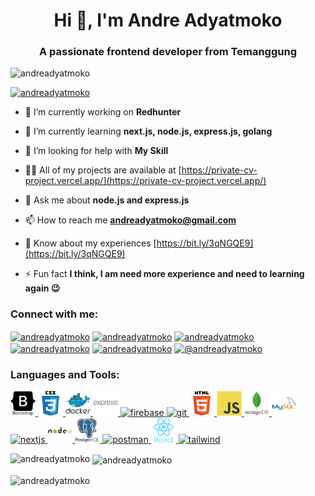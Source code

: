 <h1 align="center">Hi 👋, I'm Andre Adyatmoko</h1>
<h3 align="center">A passionate frontend developer from Temanggung</h3>

<p align="left"> <img src="https://komarev.com/ghpvc/?username=andreadyatmoko&label=Profile%20views&color=0e75b6&style=flat" alt="andreadyatmoko" /> </p>

<p align="left"> <a href="https://github.com/ryo-ma/github-profile-trophy"><img src="https://github-profile-trophy.vercel.app/?username=andreadyatmoko" alt="andreadyatmoko" /></a> </p>

- 🔭 I’m currently working on **Redhunter**

- 🌱 I’m currently learning **next.js, node.js, express.js, golang**

- 🤝 I’m looking for help with **My Skill**

- 👨‍💻 All of my projects are available at [https://private-cv-project.vercel.app/](https://private-cv-project.vercel.app/)

- 💬 Ask me about **node.js and express.js**

- 📫 How to reach me **andreadyatmoko@gmail.com**

- 📄 Know about my experiences [https://bit.ly/3qNGQE9](https://bit.ly/3qNGQE9)

- ⚡ Fun fact **I think, I am need more experience and need to learning again 😉**

<h3 align="left">Connect with me:</h3>
<p align="left">
<a href="https://dev.to/andreadyatmoko" target="blank"><img align="center" src="https://raw.githubusercontent.com/rahuldkjain/github-profile-readme-generator/master/src/images/icons/Social/devto.svg" alt="andreadyatmoko" height="30" width="40" /></a>
<a href="https://linkedin.com/in/andreadyatmoko" target="blank"><img align="center" src="https://raw.githubusercontent.com/rahuldkjain/github-profile-readme-generator/master/src/images/icons/Social/linked-in-alt.svg" alt="andreadyatmoko" height="30" width="40" /></a>
<a href="https://fb.com/andreadyatmoko" target="blank"><img align="center" src="https://raw.githubusercontent.com/rahuldkjain/github-profile-readme-generator/master/src/images/icons/Social/facebook.svg" alt="andreadyatmoko" height="30" width="40" /></a>
<a href="https://instagram.com/andreadyatmoko" target="blank"><img align="center" src="https://raw.githubusercontent.com/rahuldkjain/github-profile-readme-generator/master/src/images/icons/Social/instagram.svg" alt="andreadyatmoko" height="30" width="40" /></a>
<a href="https://www.behance.net/andreadyatmoko" target="blank"><img align="center" src="https://raw.githubusercontent.com/rahuldkjain/github-profile-readme-generator/master/src/images/icons/Social/behance.svg" alt="andreadyatmoko" height="30" width="40" /></a>
<a href="https://medium.com/@andreadyatmoko" target="blank"><img align="center" src="https://raw.githubusercontent.com/rahuldkjain/github-profile-readme-generator/master/src/images/icons/Social/medium.svg" alt="@andreadyatmoko" height="30" width="40" /></a>
</p>

<h3 align="left">Languages and Tools:</h3>
<p align="left"> <a href="https://getbootstrap.com" target="_blank" rel="noreferrer"> <img src="https://raw.githubusercontent.com/devicons/devicon/master/icons/bootstrap/bootstrap-plain-wordmark.svg" alt="bootstrap" width="40" height="40"/> </a> <a href="https://www.w3schools.com/css/" target="_blank" rel="noreferrer"> <img src="https://raw.githubusercontent.com/devicons/devicon/master/icons/css3/css3-original-wordmark.svg" alt="css3" width="40" height="40"/> </a> <a href="https://www.docker.com/" target="_blank" rel="noreferrer"> <img src="https://raw.githubusercontent.com/devicons/devicon/master/icons/docker/docker-original-wordmark.svg" alt="docker" width="40" height="40"/> </a> <a href="https://expressjs.com" target="_blank" rel="noreferrer"> <img src="https://raw.githubusercontent.com/devicons/devicon/master/icons/express/express-original-wordmark.svg" alt="express" width="40" height="40"/> </a> <a href="https://firebase.google.com/" target="_blank" rel="noreferrer"> <img src="https://www.vectorlogo.zone/logos/firebase/firebase-icon.svg" alt="firebase" width="40" height="40"/> </a> <a href="https://git-scm.com/" target="_blank" rel="noreferrer"> <img src="https://www.vectorlogo.zone/logos/git-scm/git-scm-icon.svg" alt="git" width="40" height="40"/> </a> <a href="https://www.w3.org/html/" target="_blank" rel="noreferrer"> <img src="https://raw.githubusercontent.com/devicons/devicon/master/icons/html5/html5-original-wordmark.svg" alt="html5" width="40" height="40"/> </a> <a href="https://developer.mozilla.org/en-US/docs/Web/JavaScript" target="_blank" rel="noreferrer"> <img src="https://raw.githubusercontent.com/devicons/devicon/master/icons/javascript/javascript-original.svg" alt="javascript" width="40" height="40"/> </a> <a href="https://www.mongodb.com/" target="_blank" rel="noreferrer"> <img src="https://raw.githubusercontent.com/devicons/devicon/master/icons/mongodb/mongodb-original-wordmark.svg" alt="mongodb" width="40" height="40"/> </a> <a href="https://www.mysql.com/" target="_blank" rel="noreferrer"> <img src="https://raw.githubusercontent.com/devicons/devicon/master/icons/mysql/mysql-original-wordmark.svg" alt="mysql" width="40" height="40"/> </a> <a href="https://nextjs.org/" target="_blank" rel="noreferrer"> <img src="https://cdn.worldvectorlogo.com/logos/nextjs-2.svg" alt="nextjs" width="40" height="40"/> </a> <a href="https://nodejs.org" target="_blank" rel="noreferrer"> <img src="https://raw.githubusercontent.com/devicons/devicon/master/icons/nodejs/nodejs-original-wordmark.svg" alt="nodejs" width="40" height="40"/> </a> <a href="https://www.postgresql.org" target="_blank" rel="noreferrer"> <img src="https://raw.githubusercontent.com/devicons/devicon/master/icons/postgresql/postgresql-original-wordmark.svg" alt="postgresql" width="40" height="40"/> </a> <a href="https://postman.com" target="_blank" rel="noreferrer"> <img src="https://www.vectorlogo.zone/logos/getpostman/getpostman-icon.svg" alt="postman" width="40" height="40"/> </a> <a href="https://reactjs.org/" target="_blank" rel="noreferrer"> <img src="https://raw.githubusercontent.com/devicons/devicon/master/icons/react/react-original-wordmark.svg" alt="react" width="40" height="40"/> </a> <a href="https://tailwindcss.com/" target="_blank" rel="noreferrer"> <img src="https://www.vectorlogo.zone/logos/tailwindcss/tailwindcss-icon.svg" alt="tailwind" width="40" height="40"/> </a> </p>

<p><img align="left" src="https://github-readme-stats.vercel.app/api/top-langs?username=andreadyatmoko&show_icons=true&locale=en&layout=compact" alt="andreadyatmoko" /></p>

<p>&nbsp;<img align="center" src="https://github-readme-stats.vercel.app/api?username=andreadyatmoko&show_icons=true&locale=en" alt="andreadyatmoko" /></p>

<p><img align="center" src="https://github-readme-streak-stats.herokuapp.com/?user=andreadyatmoko&" alt="andreadyatmoko" /></p>
